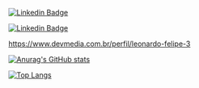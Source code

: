  <!--📫 How to reach me: --> 
 [![Linkedin Badge](https://img.shields.io/badge/-LinkedIn-blue?style=flat-square&logo=Linkedin&logoColor=white&link=https://www.linkedin.com/in/leonardoofelipe//)](https://www.linkedin.com/in/leonardoofelipe/)


[![Linkedin Badge](https://img.shields.io/badge/-Sololearn-3a464b?style=for-the-badge&logo=Sololearn&logoColor=white&link=https://www.sololearn.com/profile/19114354//)](https://www.sololearn.com/profile/19114354)

https://www.devmedia.com.br/perfil/leonardo-felipe-3


<!--
🔭 I’m currently working on TRE-PE.

[![Linkedin Badge](https://img.shields.io/badge/Python-3776AB?style=for-the-badge&logo=python&logoColor=white)

[![Linkedin Badge](https://img.shields.io/badge/HTML5-E34F26?style=for-the-badge&logo=html5&logoColor=white)

[![Linkedin Badge](https://img.shields.io/badge/CSS3-1572B6?style=for-the-badge&logo=css3&logoColor=white)

[![Linkedin Badge](https://img.shields.io/badge/JavaScript-323330?style=for-the-badge&logo=javascript&logoColor=F7DF1E)

[![Linkedin Badge](https://img.shields.io/badge/TypeScript-007ACC?style=for-the-badge&logo=typescript&logoColor=white)

[![Linkedin Badge](https://img.shields.io/badge/Java-ED8B00?style=for-the-badge&logo=java&logoColor=white)

[![Linkedin Badge](https://img.shields.io/badge/Kotlin-0095D5?&style=for-the-badge&logo=kotlin&logoColor=white)

[![Linkedin Badge](https://img.shields.io/badge/Go-00ADD8?style=for-the-badge&logo=go&logoColor=white)

[![Linkedin Badge](https://img.shields.io/badge/PostgreSQL-316192?style=for-the-badge&logo=postgresql&logoColor=white)

[![Linkedin Badge](https://img.shields.io/badge/MySQL-00000F?style=for-the-badge&logo=mysql&logoColor=white)

[![Linkedin Badge](https://img.shields.io/badge/Node.js-339933?style=for-the-badge&logo=nodedotjs&logoColor=white)

[![Linkedin Badge](https://img.shields.io/badge/Elixir-4B275F?style=for-the-badge&logo=elixir&logoColor=white)

[![Linkedin Badge](https://img.shields.io/badge/React-20232A?style=for-the-badge&logo=react&logoColor=61DAFB)

[![Linkedin Badge](https://img.shields.io/badge/Django-092E20?style=for-the-badge&logo=django&logoColor=green)

[![Linkedin Badge](https://img.shields.io/badge/DJANGO-REST-ff1709?style=for-the-badge&logo=django&logoColor=white&color=ff1709&labelColor=gray)

[![Linkedin Badge](https://img.shields.io/badge/Spring-6DB33F?style=for-the-badge&logo=spring&logoColor=white)

[![Linkedin Badge](https://img.shields.io/badge/next.js-000000?style=for-the-badge&logo=nextdotjs&logoColor=white)

[![Linkedin Badge](https://img.shields.io/badge/Ubuntu-E95420?style=for-the-badge&logo=ubuntu&logoColor=white)




-->
<!--

My Profile in Coding Challenges Websites: <br> 
[![Linkedin Badge](https://img.shields.io/badge/HackerEarth-%232C3454.svg?&style=for-the-badge&logo=HackerEarth&logoColor=Blue&link=https://www.hackerearth.com/@leonardofelipe//)](https://www.hackerearth.com/@leonardofelipe) [![Linkedin Badge](https://img.shields.io/badge/-Hackerrank-2EC866?style=for-the-badge&logo=HackerRank&logoColor=white&link=https://www.hackerrank.com/leonardo_felipe//)](https://www.hackerrank.com/leonardo_felipe)

https://www.codingame.com/profile/28a883179b456fa9de7a6b389d5ab1334165214

https://www.freecodecamp.org/leonardo-felipe

https://codecombat.com/user/leonardo-felipe



Blog: <br> 
[![Linkedin Badge](https://img.shields.io/badge/Medium-12100E?style=for-the-badge&logo=medium&logoColor=white&link=https://medium.com/@leonardo.felipe//)](https://medium.com/@leonardo.felipe) [![Linkedin Badge](https://img.shields.io/badge/dev.to-0A0A0A?style=for-the-badge&logo=devdotto&logoColor=white&link=https://dev.to/leonardo_felipe//)](https://dev.to/leonardo_felipe)[![Linkedin Badge](https://img.shields.io/badge/Hashnode-2962FF?style=for-the-badge&logo=hashnode&logoColor=white&link=https://hashnode.com/@leonardofelipe//)](https://hashnode.com/@leonardofelipe)



UI Portfolio: <br> 
[![Linkedin Badge](https://img.shields.io/badge/-Behance-blue?style=for-the-badge&logo=behance&logoColor=white&link=https://www.behance.net/leonardo-felipe//)](https://www.behance.net/leonardo-felipe)

-->

[![Anurag's GitHub stats](https://github-readme-stats.vercel.app/api?username=leonardo-felipe&theme=vue-dark)](https://github.com/leonardo-felipe)

[![Top Langs](https://github-readme-stats.vercel.app/api/top-langs/?username=leonardo-felipe&layout=compact&theme=vue-dark)](https://github.com/leonardo-felipe/github-readme-stats)

